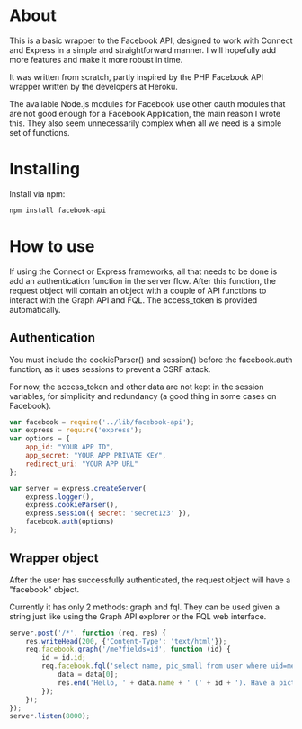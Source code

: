 About
=====

This is a basic wrapper to the Facebook API, designed to work with Connect and
Express in a simple and straightforward manner. I will hopefully add more
features and make it more robust in time.

It was written from scratch, partly inspired by the PHP Facebook API wrapper
written by the developers at Heroku.

The available Node.js modules for Facebook use other oauth modules that are not
good enough for a Facebook Application, the main reason I wrote this. They also
seem unnecessarily complex when all we need is a simple set of functions.

Installing
===============

Install via npm:

```javascript
npm install facebook-api
```

How to use
=============

If using the Connect or Express frameworks, all that needs to be done is add
an authentication function in the server flow. After this function, the request
object will contain an object with a couple of API functions to interact with
the Graph API and FQL. The access_token is provided automatically.

Authentication
--------------

You must include the cookieParser() and session() before the facebook.auth
function, as it uses sessions to prevent a CSRF attack.

For now, the access_token and other data are not kept in the session variables,
for simplicity and redundancy (a good thing in some cases on Facebook).

```javascript
var facebook = require('../lib/facebook-api');
var express = require('express');
var options = {
	app_id: "YOUR APP ID",
	app_secret: "YOUR APP PRIVATE KEY",
	redirect_uri: "YOUR APP URL"
};

var server = express.createServer(
	express.logger(),
	express.cookieParser(),
	express.session({ secret: 'secret123' }),
	facebook.auth(options)
);
```

Wrapper object
--------------

After the user has successfully authenticated, the request object will
have a "facebook" object.

Currently it has only 2 methods: graph and fql. They can be used given
a string just like using the Graph API explorer or the FQL web interface.

```javascript
server.post('/*', function (req, res) {
	res.writeHead(200, {'Content-Type': 'text/html'});
	req.facebook.graph('/me?fields=id', function (id) {
		id = id.id;
		req.facebook.fql('select name, pic_small from user where uid=me()', function (data) {
			data = data[0];
			res.end('Hello, ' + data.name + ' (' + id + '). Have a picture of yourself: <img src=\"' + data.pic_small + '\" />');
		});
	});
});
server.listen(8000);
```
